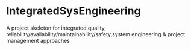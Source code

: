 # IntegratedSysEngineering
A project skeleton for integrated quality, reliability/availability/maintainability/safety,system engineering &amp; project management approaches

